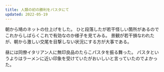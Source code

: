 ```yaml
---
title: 人類の初の勝利をパスタにて
updated: 2022-05-19
---
```


朝から鳩のネットの仕上げをした。
ひと段落したが若干怪しい箇所があるのでこれからしばらくこれで有効なのか様子を見てみる。
景観が若干損なわれたが、朝から激しい交尾を目撃しない状況にする方が大事である。

昼には同僚イタリアン人に無印良品のたらこパスタを振る舞った。
パスタというよりはラーメンに近い印象を受けていたがおいしいと言っていたのでよかった。
